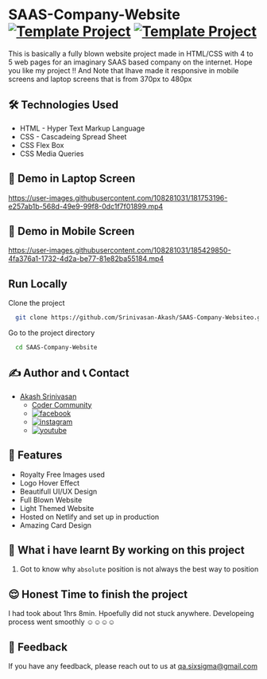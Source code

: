 # SAAS-Company-Website [![Template Project](https://img.shields.io/badge/Template-Project-red)](http://www.gnu.org/licenses/agpl-3.0) [![Template Project](https://img.shields.io/badge/Technologies%20-HTML%2FCSS-brightgreen)](http://www.gnu.org/licenses/agpl-3.0)

This is basically a fully blown website project made in HTML/CSS with 4 to 5 web pages for an imaginary SAAS based company on the internet.
Hope you like my project !! And Note that Ihave made it responsive in mobile screens and laptop screens that is from 370px to 480px

## 🛠 Technologies Used
  - HTML - Hyper Text Markup Language
  - CSS - Cascadeing Spread Sheet
  - CSS Flex Box
  - CSS Media Queries

## 🚩 Demo in Laptop Screen
https://user-images.githubusercontent.com/108281031/181753196-e257ab1b-568d-49e9-99f8-0dc1f7f01899.mp4

## 🚩 Demo in Mobile Screen
https://user-images.githubusercontent.com/108281031/185429850-4fa376a1-1732-4d2a-be77-81e82ba55184.mp4


## Run Locally

Clone the project

```bash
  git clone https://github.com/Srinivasan-Akash/SAAS-Company-Websiteo.git
```

Go to the project directory

```bash
  cd SAAS-Company-Website
```
## ✍️ Author and 📞 Contact
- [Akash Srinivasan](https://www.github.com/octokatherine)
    - [Coder Community](https://web.codercommunity.io/user/62d568cb998d86c8883a2766?tab=posts)
    - [![facebook](https://img.shields.io/badge/Facebook-0A66C2?style=for-the-badge&logo=facebook&logoColor=white)](https://www.facebook.com/profile.php?id=100083429257499)
    - [![instagram](https://img.shields.io/badge/Instagram-0A66C2?style=for-the-badge&logo=instagram&logoColor=white)](https://www.instagram.com/akash_prashanthi/)
    - [![youtube](https://img.shields.io/badge/YouTube-ff0000?style=for-the-badge&logo=youtube&logoColor=white)](https://www.youtube.com/channel/UCAv1QdzDgV6MjA60CRtfkIg)

## 📝 Features

- Royalty Free Images used
- Logo Hover Effect
- Beautifull UI/UX Design
- Full Blown Website
- Light Themed Website
- Hosted on Netlify and set up in production
- Amazing Card Design

## 🤔 What i have learnt By working on this project
1. Got to know why `absolute` position is not always the best way to position

## 😌 Honest Time to finish the project

I had took about 1hrs 8min. Hpoefully did not stuck anywhere. Developeing process went smoothly ☺☺☺☺ 

## 👀 Feedback
If you have any feedback, please reach out to us at qa.sixsigma@gmail.com
